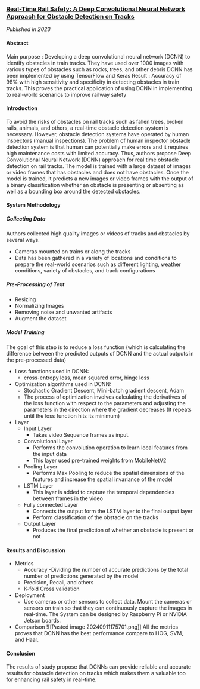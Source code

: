
### [Real-Time Rail Safety: A Deep Convolutional Neural Network Approach for Obstacle Detection on Tracks](https://ieeexplore.ieee.org/document/10125284) 
*Published in 2023*
#### Abstract
Main purpose : Developing a deep convolutional neural network (DCNN) to identify obstacles in train tracks.
They have used over 1000 images with various types of obstacles such as rocks, trees, and other debris
DCNN has been implemented by using TensorFlow and Keras
Result : Accuracy of 98% with high sensitivity and specificity in detecting obstacles in train tracks. This proves the practical application of using DCNN in implementing to real-world scenarios to improve railway safety
#### Introduction
To avoid the risks of obstacles on rail tracks such as fallen trees, broken rails, animals, and others, a real-time obstacle detection system is necessary. However, obstacle detection systems have operated by human inspectors (manual inspections). The problem of human inspector obstacle detection system is that human can potentially make errors and it requires high maintenance costs with limited accuracy. 
Thus, authors propose Deep Convolutional Neural Network (DCNN) approach for real time obstacle detection on rail tracks. 
The model is trained with a large dataset of images or video frames that has obstacles and does not have obstacles. Once the model is trained, it predicts a new images or video frames with the output of a binary classification whether an obstacle is presenting or absenting as well as a bounding box around the detected obstacles. 
#### System Methodology
##### Collecting Data
Authors collected high quality images or videos of tracks and obstacles by several ways. 
- Cameras mounted on trains or along the tracks
- Data has been gathered in a variety of locations and conditions to prepare the real-world scenarios such as different lighting, weather conditions, variety of obstacles, and track configurations

##### Pre-Processing of Text
- Resizing
- Normalizing Images
- Removing noise and unwanted artifacts
- Augment the dataset

##### Model Training
The goal of this step is to reduce a loss function (which is calculating the difference between the predicted outputs of DCNN and the actual outputs in the pre-processed data)
- Loss functions used in DCNN:
	- cross-entropy loss, mean squared error, hinge loss
- Optimization algorithms used in DCNN:
	- Stochastic Gradient Descent, Mini-batch gradient descent, Adam
	- The process of optimization involves calculating the derivatives of the loss function with respect to the parameters and adjusting the parameters in the direction where the gradient decreases (It repeats until the loss function hits its minimum)
- Layer
	- Input Layer
		- Takes video Sequence frames as input. 
	- Convolutional Layer
		- Performs the convolution operation to learn local features from the input data 
		- This layer used pre-trained weights from MobileNetV2
	- Pooling Layer
		- Performs Max Pooling to reduce the spatial dimensions of the features and increase the spatial invariance of the model
	- LSTM Layer
		- This layer is added to capture the temporal dependencies between frames in the video
	- Fully connected Layer
		- Connects the output form the LSTM layer to the final output layer
		- Perform classification of the obstacle on the tracks
	- Output Layer
		- Produces the final prediction of whether an obstacle is present or not
#### Results and Discussion
- Metrics
	- Accuracy -Dividing the number of accurate predictions by the total number of predictions generated by the model
	- Precision, Recall, and others
	- K-fold Cross validation
- Deployment
	- Use cameras or other sensors to collect data. Mount the cameras or sensors on train so that they can continuously capture the images in real-time. The System can be designed by Raspberry Pi or NVIDIA Jetson boards. 
- Comparison
		![[Pasted image 20240911175701.png]]
		All the metrics proves that DCNN has the best performance compare to HOG, SVM, and Haar.
#### Conclusion
The results of study propose that DCNNs can provide reliable and accurate results for obstacle detection on tracks which makes them a valuable too for enhancing rail safety in real-time. 